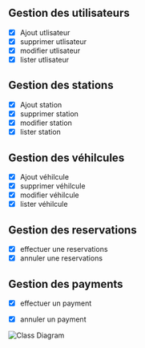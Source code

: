 ## Gestion des utilisateurs
- [x] Ajout utlisateur
- [x] supprimer utlisateur
- [x] modifier utlisateur
- [x] lister utlisateur

## Gestion des stations
- [x] Ajout station
- [x] supprimer station
- [x] modifier station
- [x] lister station

## Gestion des véhilcules
- [x] Ajout véhilcule
- [x] supprimer véhilcule
- [x] modifier véhilcule
- [x] lister véhilcule

## Gestion des reservations
- [x] effectuer une reservations
- [x] annuler une reservations

## Gestion des payments
- [x] effectuer un payment
- [x] annuler un payment
  
  
![Class Diagram](https://i.ibb.co/x3N11S6/classe.png)
